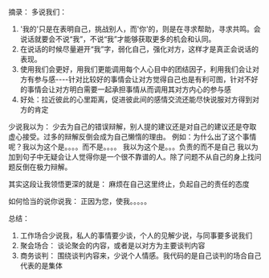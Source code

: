摘录：
多说我们：
1. '我的'只是在表明自己，挑战别人，而'你'的，则是在寻求帮助，寻求共鸣。会说话就要会不说“我”，不说“我”才能够获取更多的机会和认同。
2. 在说话的时候尽量避开“我”字，弱化自己，强化对方，这样才是真正会说话的表现。
3. 使用我们会更好，用我们更能调用每个人心目中的团结因子，利用我们会让对方有参与感----针对比较好的事情会让对方觉得自己也是有利可图，针对不好的事情会让对方明白需要一起承担事情从而调用其对方内心的参与感
4. 好处：拉近彼此的心里距离，促进彼此间的感情交流还能尽快说服对方得到对方的肯定

少说我以为：
少去为自己的错误辩解，别人提的建议还是对自己的建议还是夺取虚心接受。过多的辩解反倒会成为自己懒惰的理由。
例如：为什么出了这个事情呢？我以为这个是。。。。而不是。。。。     我以为这个是。。。负责的而不是自己   我以为加到句子中无疑会让人觉得你是一个很不靠谱的人。除了问题不从自己的身上找问题反倒在极力辩解。

其实这段让我领悟更深的就是： 麻烦在自己这里终止，负起自己的责任的态度


如何恰当的说你说我：
正因为您，使我。。。。。


总结：
1. 工作场合少说我，私人的事情要少谈，个人的见解少说，与同事要多说我们
2. 聚会场合： 谈论聚会的内容，或者是以对方为主要谈判内容
3. 商务谈判： 围绕谈判内容来，少说个人情感。我代码的是自己谈判的场合自己代表的是集体